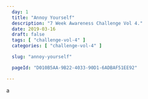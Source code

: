 ```yaml
---
  day: 1
  title: "Annoy Yourself"
  description: "7 Week Awareness Challenge Vol 4."
  date: 2019-03-16
  draft: false
  tags: [ "challenge-vol-4" ]
  categories: [ "challenge-vol-4" ]

  slug: "annoy-yourself"

  pageId: "D010B5AA-9B22-4033-90D1-6ADBAF51EE92"

---
```


a